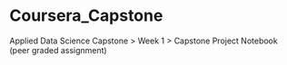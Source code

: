# Coursera_Capstone
Applied Data Science Capstone > Week 1 > Capstone Project Notebook (peer graded assignment)
